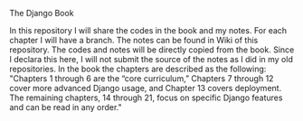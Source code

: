 The Django Book

In this repository I will share the codes in the book and my notes. For each chapter I will have a branch. The notes can be found in Wiki of this repository. 
The codes and notes will be directly copied from the book. Since I declara this here, I will not submit the source of the notes 
as I did in my old repositories. 
In the book the chapters are described as the following:
"Chapters 1 through 6 are the “core curriculum,” Chapters 7 through 12 cover more advanced Django usage, and Chapter 13 covers deployment. The remaining chapters, 14 through 21, focus on specific Django features and can be read in any order."
